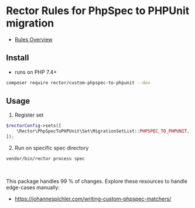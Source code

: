 # Rector Rules for PhpSpec to PHPUnit migration

* [Rules Overview](/docs/rector_rules_overview.md)

## Install

* runs on PHP 7.4+

```bash
composer require rector/custom-phpspec-to-phpunit --dev
```

## Usage

1. Register set

```php
$rectorConfig->sets([
    \Rector\PhpSpecToPHPUnit\Set\MigrationSetList::PHPSPEC_TO_PHPUNIT,
]);
```

2. Run on specific spec directory

```bash
vendor/bin/rector process spec
```

<br>

This package handles 99 % of changes. Explore these resources to handle edge-cases manually:

* https://johannespichler.com/writing-custom-phpspec-matchers/
